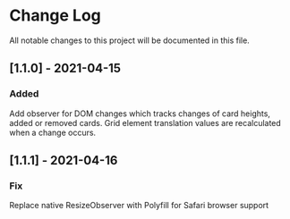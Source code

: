 
# Change Log
All notable changes to this project will be documented in this file.


## [1.1.0] - 2021-04-15

### Added
Add observer for DOM changes which tracks changes of card heights, added or removed cards. Grid element translation values are recalculated when a change occurs.

## [1.1.1] - 2021-04-16

### Fix
Replace native ResizeObserver with Polyfill for Safari browser support



